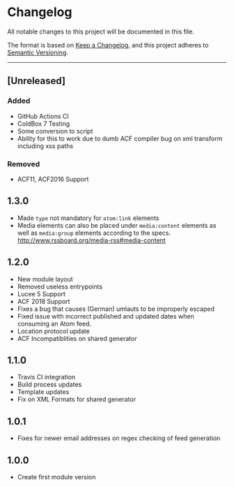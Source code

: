 # Changelog

All notable changes to this project will be documented in this file.

The format is based on [Keep a Changelog](https://keepachangelog.com/en/1.0.0/),
and this project adheres to [Semantic Versioning](https://semver.org/spec/v2.0.0.html).

----

## [Unreleased]

### Added

- GitHub Actions CI
- ColdBox 7 Testing
- Some conversion to script
- Ability for this to work due to dumb ACF compiler bug on xml transform including xss paths

### Removed

- ACF11, ACF2016 Support

## 1.3.0

* Made `type` not mandatory for `atom:link` elements
* Media elements can also be placed under `media:content` elements as well as `media:group` elements according to the specs. http://www.rssboard.org/media-rss#media-content

## 1.2.0

* New module layout
* Removed useless entrypoints
* Lucee 5 Support
* ACF 2018 Support
* Fixes a bug that causes (German) umlauts to be improperly escaped
* Fixed issue with incorrect published and updated dates when consuming an Atom feed.
* Location protocol update
* ACF Incompatiblities on shared generator

## 1.1.0

* Travis CI integration
* Build process updates
* Template updates
* Fix on XML Formats for shared generator

## 1.0.1

* Fixes for newer email addresses on regex checking of feed generation

## 1.0.0

* Create first module version
